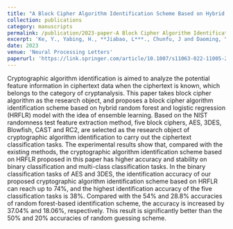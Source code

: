 ```yaml
---
title: "A Block Cipher Algorithm Identification Scheme Based on Hybrid Random Forest and Logistic Regression Model"
collection: publications
category: manuscripts
permalink: /publication/2023-paper-A Block Cipher Algorithm Identification Scheme Based on Hybrid Random Forest and Logistic Regression Model
excerpt: 'Ke, Y., Yabing, H., **Jiabao, L***., Chunfu, J and Daoming, Y.'
date: 2023
venue: 'Neural Processing Letters'
paperurl: 'https://link.springer.com/article/10.1007/s11063-022-11005-2'
---
```


Cryptographic algorithm identification is aimed to analyze the potential feature information in ciphertext data when the ciphertext is known, which belongs to the category of cryptanalysis. This paper takes block cipher algorithm as the research object, and proposes a block cipher algorithm identification scheme based on hybrid random forest and logistic regression (HRFLR) model with the idea of ensemble learning. Based on the NIST randomness test feature extraction method, five block ciphers, AES, 3DES, Blowfish, CAST and RC2, are selected as the research object of cryptographic algorithm identification to carry out the ciphertext classification tasks. The experimental results show that, compared with the existing methods, the cryptographic algorithm identification scheme based on HRFLR proposed in this paper has higher accuracy and stability on binary classification and multi-class classification tasks. In the binary classification tasks of AES and 3DES, the identification accuracy of our proposed cryptographic algorithm identification scheme based on HRFLR can reach up to 74%, and the highest identification accuracy of the five classification tasks is 38%. Compared with the 54% and 28.8% accuracies of random forest-based identification scheme, the accuracy is increased by 37.04% and 18.06%, respectively. This result is significantly better than the 50% and 20% accuracies of random guessing scheme.
